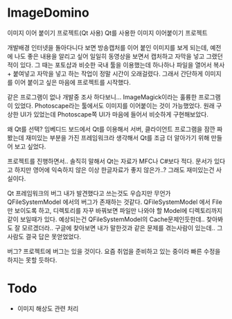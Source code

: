 ImageDomino
===========

이미지 이어 붙이기 프로젝트(Qt 사용)
Qt를 사용한 이미지 이어붙이기 프로젝트

개발배경
인터넷을 돌아다니다 보면 방송캡처를 이어 붙인 이미지를 보게 되는데, 예전에 나도 좋은 내용을 알리고 싶어 일일히
동영상을 보면서 캡처하고 자막을 넣고 그랬던 적이 있다. 그 때는 포토샵과 비슷한 국내 툴을 이용했는데 하나하나 파일을 열어서
복사 + 붙여넣고 자막을 넣고 하는 작업이 정말 시간이 오래걸렸다.
그래서 간단하게 이미지를 이어 붙이고 싶은 마음에 프로젝트를 시작했다.


같은 프로그램이 없나 개발중 조사 하다보니...
ImageMagick이라는 훌륭한 프로그램이 있었다.
Photoscape라는 툴에서도 이미지를 이어붙이는 것이 가능했었다.
원래 구상한 UI가 있었는데 Photoscape쪽 UI가 마음에 들어서 비슷하게 구현해보았다.


왜 Qt를 선택?
임베디드 보드에서 Qt를 이용해서 서버, 클라이언트 프로그램을 잠깐 짜봤는데 재미있는 부분을 가진 프레임워크라 생각해서
Qt를 조금 더 알아가기 위해 만들어 보고 싶었다.


프로젝트를 진행하면서..
솔직히 말해서 Qt는 자료가 MFC나 C#보다 적다. 문서가 있다고 하지만 영어에 익숙하지 않은 이상 한글자료가 좋지 않은가..?
그래도 재미있는건 사실이다.


Qt 프레임워크의 버그
내가 발견했다고 쓰는것도 우습지만 무언가 QFileSystemModel 에서의 버그가 존재하는 것같다.
QFileSystemModel 에서 File만 보이도록 하고, 디렉토리를 자꾸 바꿔보면 파일만 나와야 할 Model에 디렉토리까지 같이 보일때가 있다.
예상되는건 QFileSystemModel의 Cache문제인듯한데.. 찾아봐도 잘 모르겠더라..
구글에 찾아보면 내가 말한것과 같은 문제를 겪는사람이 있는데.. 그 사람도 결국 답은 못얻었었다.


버그?
프로젝트에 버그는 있을 것이다.
요즘 취업을 준비하고 있는 중이라 빠른 수정을 하지는 못할 듯하다.





Todo
===========
 - 이미지 해상도 관련 처리

